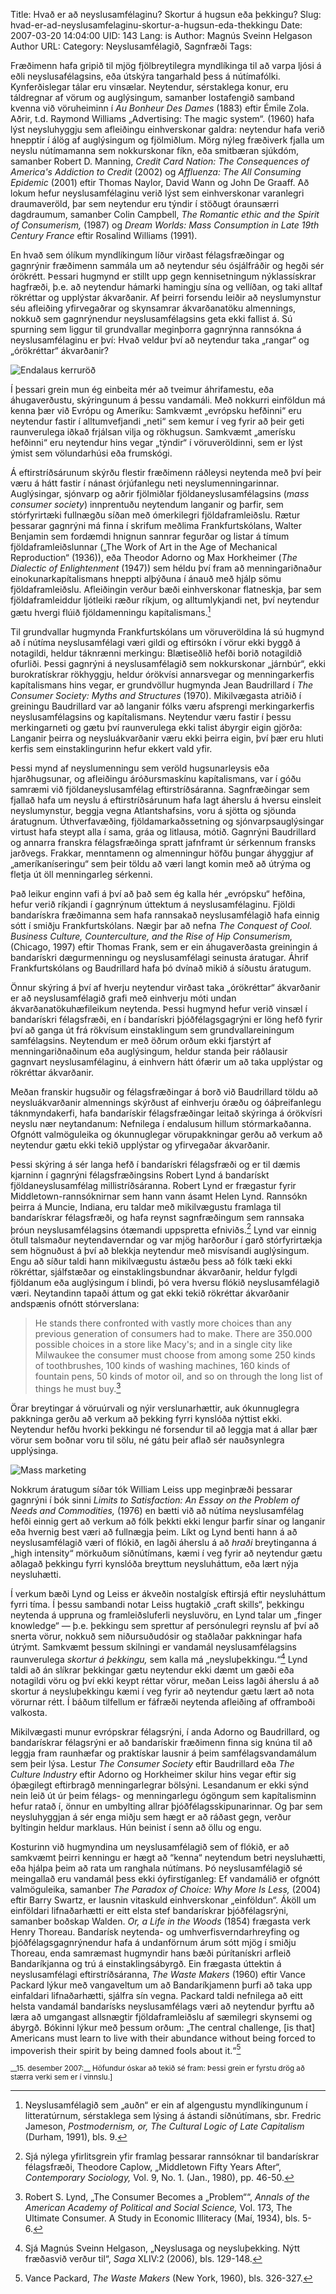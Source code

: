 Title: Hvað er að neyslusamfélaginu? Skortur á hugsun eða þekkingu?
Slug: hvad-er-ad-neyslusamfelaginu-skortur-a-hugsun-eda-thekkingu
Date: 2007-03-20 14:04:00
UID: 143
Lang: is
Author: Magnús Sveinn Helgason
Author URL: 
Category: Neyslusamfélagið, Sagnfræði
Tags: 

Fræðimenn hafa gripið til mjög fjölbreytilegra myndlíkinga til að varpa ljósi á eðli neyslusafélagsins, eða útskýra tangarhald þess á nútímafólki. Kynferðislegar tálar eru vinsælar. Neytendur, sérstaklega konur, eru táldregnar af vörum og auglýsingum, samanber lostafengið samband kvenna við vöruheiminn í _Au Bonheur Des Dames_ (1883) eftir Émile Zola. Aðrir, t.d. Raymond Williams „Advertising: The magic system“. (1960) hafa lýst neysluhyggju sem afleiðingu einhverskonar galdra: neytendur hafa verið hnepptir í álög af auglýsingum og fjölmiðlum. Mörg nýleg fræðiverk fjalla um neyslu nútímamanna sem nokkurskonar fíkn, eða smitbæran sjúkdóm, samanber Robert D. Manning, _Credit Card Nation: The Consequences of America's Addiction to Credit_ (2002) og _Affluenza: The All Consuming Epidemic_ (2001) eftir Thomas Naylor, David Wann og John De Graaff. Að lokum hefur neyslusamfélaginu verið lýst sem einhverskonar varanlegri draumaveröld, þar sem neytendur eru týndir í stöðugt óraunsærri dagdraumum, samanber Colin Campbell, _The Romantic ethic and the Spirit of Consumerism,_ (1987) og _Dream Worlds: Mass Consumption in Late 19th Century France_ eftir Rosalind Williams (1991). 

En hvað sem ólíkum myndlíkingum líður virðast félagsfræðingar og gagnrýnir fræðimenn sammála um að neytendur séu ósjálfráðir og hegði sér órökrétt. Þessari hugmynd er stillt upp gegn kennisetningum nýklassískrar hagfræði, þ.e. að neytendur hámarki hamingju sína og vellíðan, og taki alltaf rökréttar og upplýstar ákvarðanir. Af þeirri forsendu leiðir að neyslumynstur séu afleiðing yfirvegaðrar og skynsamrar ákvarðanatöku almennings, nokkuð sem gagnrýnendur neyslusamfélagsins geta ekki fallist á. Sú spurning sem liggur til grundvallar meginþorra gagnrýnna rannsókna á neyslusamfélaginu er því: Hvað veldur því að neytendur taka „rangar“ og „órökréttar“ ákvarðanir? 

![Endalaus kerruröð](328.jpg)

Í þessari grein mun ég einbeita mér að tveimur áhrifamestu, eða áhugaverðustu, skýringunum á þessu vandamáli. Með nokkurri einföldun má kenna þær við Evrópu og Ameríku: Samkvæmt „evrópsku hefðinni“ eru neytendur fastir í alltumvefjandi „neti“ sem kemur í veg fyrir að þeir geti raunverulega iðkað frjálsan vilja og rökhugsun. Samkvæmt „amerísku hefðinni“ eru neytendur hins vegar „týndir“ í vöruveröldinni, sem er lýst ýmist sem völundarhúsi eða frumskógi. 

Á eftirstríðsárunum skýrðu flestir fræðimenn ráðleysi neytenda með því þeir væru á hátt fastir í nánast órjúfanlegu neti neyslumenningarinnar. Auglýsingar, sjónvarp og aðrir fjölmiðlar fjöldaneyslusamfélagsins (_mass consumer society_) innprentuðu neytendum langanir og þarfir, sem stórfyrirtæki fullnægðu síðan með ómerkilegri fjöldaframleiðslu. Rætur þessarar gagnrýni má finna í skrifum meðlima Frankfurtskólans, Walter Benjamin sem fordæmdi hnignun sannrar fegurðar og listar á tímum fjöldaframleiðslunnar („The Work of Art in the Age of Mechanical Reproduction“ (1936)), eða Theodor Adorno og Max Horkheimer (_The Dialectic of Enlightenment_ (1947)) sem héldu því fram að menningariðnaður einokunarkapítalismans hneppti alþýðuna í ánauð með hjálp sömu fjöldaframleiðslu. Afleiðingin verður bæði einhverskonar flatneskja, þar sem fjöldaframleiddur ljótleiki ræður ríkjum, og alltumlykjandi net, því neytendur gætu hvergi flúið fjöldamenningu kapítalismans.[^1] 

Til grundvallar hugmynda Frankfurtskólans um vöruveröldina lá sú hugmynd að í nútíma neyslusamfélagi væri gildi og eftirsókn í vörur ekki byggð á notagildi, heldur táknrænni merkingu: Blætiseðlið hefði borið notagildið ofurliði. Þessi gagnrýni á neyslusamfélagið sem nokkurskonar „járnbúr“, ekki burokratískrar rökhyggju, heldur órökvísi annarsvegar og menningarkerfis kapítalismans hins vegar, er grundvöllur hugmynda Jean Baudrillard í _The Consumer Society: Myths and Structures_ (1970). Mikilvægasta atriðið í greiningu Baudrillard var að langanir fólks væru afsprengi merkingarkerfis neyslusamfélagsins og kapítalismans. Neytendur væru fastir í þessu merkingarneti og gætu því raunverulega ekki talist ábyrgir eigin gjörða: Langanir þeirra og neysluákvarðanir væru ekki þeirra eigin, því þær eru hluti kerfis sem einstaklingurinn hefur ekkert vald yfir.

Þessi mynd af neyslumenningu sem veröld hugsunarleysis eða hjarðhugsunar, og afleiðingu áróðursmaskínu kapítalismans, var í góðu samræmi við fjöldaneyslusamfélag eftirstríðsáranna. Sagnfræðingar sem fjallað hafa um neyslu á eftirstríðsárunum hafa lagt áherslu á hversu einsleit neyslumynstur, beggja vegna Atlantshafsins, voru á sjötta og sjöunda áratugnum. Úthverfavæðing, fjöldamarkaðssetning og sjónvarpsauglýsingar virtust hafa steypt alla í sama, gráa og litlausa, mótið. Gagnrýni Baudrillard og annarra franskra félagsfræðinga spratt jafnframt úr sérkennum fransks jarðvegs. Frakkar, menntamenn og almenningur höfðu þungar áhyggjur af „ameríkaníseringu“ sem þeir töldu að væri langt komin með að útrýma og fletja út öll menningarleg sérkenni. 

Það leikur enginn vafi á því að það sem ég kalla hér „evrópsku“ hefðina, hefur verið ríkjandi í gagnrýnum úttektum á neyslusamfélaginu. Fjöldi bandarískra fræðimanna sem hafa rannsakað neyslusamfélagið hafa einnig sótt í smiðju Frankfurtskólans. Nægir þar að nefna _The Conquest of Cool. Business Culture, Counterculture, and the Rise of Hip Consumerism,_ (Chicago, 1997) eftir Thomas Frank, sem er ein áhugaverðasta greiningin á bandarískri dægurmenningu og neyslusamfélagi seinusta áratugar. Áhrif Frankfurtskólans og Baudrillard hafa þó dvínað mikið á síðustu áratugum.

Önnur skýring á því af hverju neytendur virðast taka „órökréttar“ ákvarðanir er að neyslusamfélagið grafi með einhverju móti undan ákvarðanatökuhæfileikum neytenda. Þessi hugmynd hefur verið vinsæl í bandarískri félagsfræði, en í bandarískri þjóðfélagsgagrýni er löng hefð fyrir því að ganga út frá rökvísum einstaklingum sem grundvallareiningum samfélagsins. Neytendum er með öðrum orðum ekki fjarstýrt af menningariðnaðinum eða auglýsingum, heldur standa þeir ráðlausir gagnvart neyslusamfélaginu, á einhvern hátt ófærir um að taka upplýstar og rökréttar ákvarðanir.

Meðan franskir hugsuðir og félagsfræðingar á borð við Baudrillard töldu að neysluákvarðanir almennings skýrðust af einhverju óræðu og óáþreifanlegu táknmyndakerfi, hafa bandarískir félagsfræðingar leitað skýringa á órökvísri neyslu nær neytandanum: Nefnilega í endalusum hillum stórmarkaðanna. Ofgnótt valmöguleika og ókunnuglegar vörupakkningar gerðu að verkum að neytendur gætu ekki tekið upplýstar og yfirvegaðar ákvarðanir. 

Þessi skýring á sér langa hefð í bandarískri félagsfræði og er til dæmis kjarninn í gagnrýni félagsfræðingsins Robert Lynd á bandarískt fjöldaneyslusamfélag millistríðsáranna. Robert Lynd er frægastur fyrir Middletown-rannsóknirnar sem hann vann ásamt Helen Lynd. Rannsókn þeirra á Muncie, Indiana, eru taldar með mikilvægustu framlaga til bandarískrar félagsfræði, og hafa reynst sagnfræðingum sem rannsaka þróun neyslusamfélagsins ótæmandi uppspretta efniviðs.[^2] Lynd var einnig ötull talsmaður neytendaverndar og var mjög harðorður í garð stórfyrirtækja sem högnuðust á því að blekkja neytendur með misvísandi auglýsingum. Engu að síður taldi hann mikilvægustu ástæðu þess að fólk tæki ekki rökréttar, sjálfstæðar og einstaklingsbundnar ákvarðanir, heldur fylgdi fjöldanum eða auglýsingum í blindi, þó vera hversu flókið neyslusamfélagið væri. Neytandinn tapaði áttum og gat ekki tekið rökréttar ákvarðanir andspænis ofnótt stórverslana: 

> He stands there confronted with vastly more choices than any previous generation of consumers had to make. There are 350.000 possible choices in a store like Macy's; and in a single city like Milwaukee the consumer must choose from among some 250 kinds of toothbrushes, 100 kinds of washing machines, 160 kinds of fountain pens, 50 kinds of motor oil, and so on through the long list of things he must buy.[^3]

Örar breytingar á vöruúrvali og nýir verslunarhættir, auk ókunnuglegra pakkninga gerðu að verkum að þekking fyrri kynslóða nýttist ekki. Neytendur hefðu hvorki þekkingu né forsendur til að leggja mat á allar þær vörur sem boðnar voru til sölu, né gátu þeir aflað sér nauðsynlegra upplýsinga.

![Mass marketing](323.jpg)

Nokkrum áratugum síðar tók William Leiss upp meginþræði þessarar gagnrýni í bók sinni _Limits to Satisfaction: An Essay on the Problem of Needs and Commodities,_ (1976) en bætti við að nútíma neyslusamfélag hefði einnig gert að verkum að fólk þekkti ekki lengur þarfir sínar og langanir eða hvernig best væri að fullnægja þeim. Líkt og Lynd benti hann á að neyslusamfélagið væri of flókið, en lagði áherslu á að _hraði_ breytinganna á „high intensity“ mörkuðum síðnútímans, kæmi í veg fyrir að neytendur gætu aðlagað þekkingu fyrri kynslóða breyttum neysluháttum, eða lært nýja neysluhætti.

Í verkum bæði Lynd og Leiss er ákveðin nostalgísk eftirsjá eftir neysluháttum fyrri tíma. Í þessu sambandi notar Leiss hugtakið „craft skills“, þekkingu neytenda á uppruna og framleiðsluferli neysluvöru, en Lynd talar um „finger knowledge“ — þ.e. þekkingu sem sprettur af persónulegri reynslu af því að snerta vörur, nokkuð sem niðursuðudósir og staðlaðar pakkningar hafa útrýmt. Samkvæmt þessum skilningi er vandamál neyslusamfélagsins raunverulega _skortur á þekkingu,_ sem kalla má „neysluþekkingu.“[^4] Lynd taldi að án slíkrar þekkingar gætu neytendur ekki dæmt um gæði eða notagildi vöru og því ekki keypt réttar vörur, meðan Leiss lagði áherslu á að skortur á neysluþekkingu kæmi í veg fyrir að neytendur gætu lært að nota vörurnar rétt. Í báðum tilfellum er fáfræði neytenda afleiðing af offramboði valkosta. 

Mikilvægasti munur evrópskrar félagsrýni, í anda Adorno og Baudrillard, og bandarískrar félagsrýni er að bandarískir fræðimenn finna sig knúna til að leggja fram raunhæfar og praktískar lausnir á þeim samfélagsvandamálum sem þeir lýsa. Lestur _The Consumer Society_ eftir Baudrillard eða _The Culture Industry_ eftir Adorno og Horkheimer skilur hins vegar eftir sig óþægilegt eftirbragð menningarlegrar bölsýni. Lesandanum er ekki sýnd nein leið út úr þeim félags- og menningarlegu ógöngum sem kapítalisminn hefur ratað í, önnur en umbylting allrar þjóðfélagsskipunarinnar. Og þar sem neysluhyggjan á sér enga miðju sem hægt er að ráðast gegn, verður byltingin heldur marklaus. Hún beinist í senn að öllu og engu.

Kosturinn við hugmyndina um neyslusamfélagið sem of flókið, er að samkvæmt þeirri kenningu er hægt að “kenna“ neytendum betri neysluhætti, eða hjálpa þeim að rata um ranghala nútímans. Þó neyslusamfélagið sé meingallað eru vandamál þess ekki óyfirstíganleg: Ef vandamálið er ofgnótt valmöguleika, samanber _The Paradox of Choice: Why More Is Less,_ (2004) eftir Barry Swartz, er lausnin vitaskuld einhverskonar „einföldun“. Áköll um einföldari lifnaðarhætti er eitt elsta stef bandarískrar þjóðfélagsrýni, samanber boðskap Walden. _Or, a Life in the Woods_ (1854) frægasta verk Henry Thoreau. Bandarísk neytenda- og umhverfisverndarhreyfing og þjóðfélagsgagnrýnendur hafa á undanförnum árum sótt mjög í smiðju Thoreau, enda samræmast hugmyndir hans bæði púrítanískri arfleið Bandaríkjanna og trú á einstaklingsábyrgð. Ein frægasta úttektin á neyslusamfélagi eftirstríðsáranna, _The Waste Makers_ (1960) eftir Vance Packard lýkur með vangaveltum um að Bandaríkjamenn þurfi að taka upp einfaldari lifnaðarhætti, sjálfra sín vegna. Packard taldi nefnilega að eitt helsta vandamál bandarísks neyslusamfélags væri að neytendur þyrftu að læra að umgangast allsnægtir fjöldaframleiðslu af sæmilegri skynsemi og ábyrgð. Bókinni lýkur með þessum orðum: „The central challenge, [is that] Americans must learn to live with their abundance without being forced to impoverish their spirit by being damned fools about it.“[^5] 

<small class="blurb">
__15. desember 2007:__ Höfundur óskar að tekið sé fram: Þessi grein er fyrstu drög að stærra verki sem er í vinnslu.]
</small>

[^1]: Neyslusamfélagið sem „auðn“ er ein af algengustu myndlíkingunum í litteratúrnum, sérstaklega sem lýsing á ástandi síðnútímans, sbr. Fredric Jameson, _Postmodernism, or, The Cultural Logic of Late Capitalism_ (Durham, 1991), bls. 9. 
[^2]: Sjá nýlega yfirlitsgrein yfir framlag þessarar rannsóknar til bandarískrar félagsfræði, Theodore Caplow, „Middletown Fifty Years After“, _Contemporary Sociology,_ Vol. 9, No. 1. (Jan., 1980), pp. 46-50.
[^3]: Robert S. Lynd, „The Consumer Becomes a „Problem““, _Annals of the American Academy of Political and Social Science,_ Vol. 173, The Ultimate Consumer. A Study in Economic Illiteracy (Maí, 1934), bls. 5-6.
[^4]: Sjá Magnús Sveinn Helgason, „Neyslusaga og neysluþekking. Nýtt fræðasvið verður til“, _Saga_ XLIV:2 (2006), bls. 129-148.
[^5]: Vance Packard, _The Waste Makers_ (New York, 1960), bls. 326-327.


